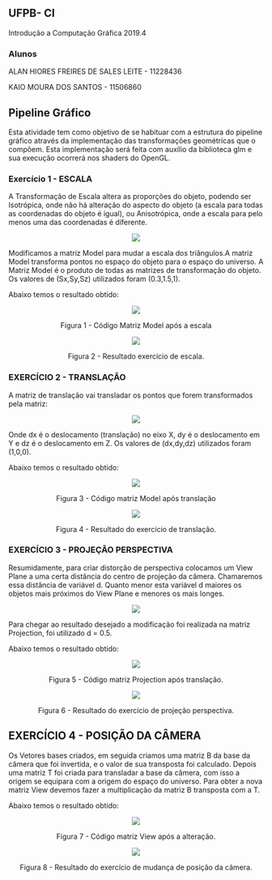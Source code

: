 ## UFPB- CI
Introdução a Computação Gráfica 2019.4

### Alunos
ALAN HIORES FREIRES DE SALES LEITE - 11228436

KAIO MOURA DOS SANTOS - 11506860

## Pipeline Gráfico
Esta atividade tem como objetivo de se habituar com a estrutura do pipeline gráfico através da implementação das transformações geométricas que o compõem. Esta implementação será feita com auxı́lio da biblioteca glm e sua execução ocorrerá nos shaders do OpenGL.

### Exercício 1 - ESCALA
A Transformação de Escala altera as proporções do objeto, podendo ser Isotrópica, onde não há alteração do aspecto do objeto (a escala para todas as coordenadas do objeto é igual), ou Anisotrópica, onde a escala para pelo menos uma das coordenadas é diferente.


<p align="center">
  <img src=   https://github.com/kaio07/Computacao_Grafica/blob/master/Tarefa_03/Imagens/Escala1.png   >
</p> 

Modificamos a matriz Model para mudar a escala dos triângulos.A matriz Model transforma pontos no espaço do objeto para o espaço do universo. A Matriz Model é o produto de todas as matrizes de transformação do objeto. Os valores de (Sx,Sy,Sz) utilizados foram (0.3,1.5,1). 
</p> Abaixo temos o resultado obtido: </p> 


<p align="center">
  <img src= https://github.com/kaio07/Computacao_Grafica/blob/master/Tarefa_03/Imagens/escala_codigo.png>
<p align="center">  Figura 1 - Código Matriz Model  após a escala <p align="center">
</p>    


<p align="center">
  <img src=  https://github.com/kaio07/Computacao_Grafica/blob/master/Tarefa_03/Imagens/escala.png    >
<p align="center">      Figura 2 - Resultado exercício de escala. <p align="center">
</p>

### EXERCÍCIO 2 - TRANSLAÇÃO
A matriz de translação vai transladar os pontos que forem transformados pela matriz:

<p align="center">
  <img src= https://github.com/kaio07/Computacao_Grafica/blob/master/Tarefa_03/Imagens/translacao1.png >
</p>

Onde dx é o deslocamento (translação) no eixo X, dy é o deslocamento em Y e dz é o deslocamento em Z. Os valores de (dx,dy,dz) utilizados foram (1,0,0). 
</p> Abaixo temos o resultado obtido: </p> 

<p align="center">
  <img src=   https://github.com/kaio07/Computacao_Grafica/blob/master/Tarefa_03/Imagens/translacao_codigo.png   >
<p align="center">      Figura 3 - Código matriz Model após translação   <p align="center">
</p> 

<p align="center">
  <img src=  https://github.com/kaio07/Computacao_Grafica/blob/master/Tarefa_03/Imagens/translacao.png  >
<p align="center"> Figura 4 - Resultado do exercício de translação.  <p align="center">
</p> 

### EXERCÍCIO 3 - PROJEÇÃO PERSPECTIVA
Resumidamente, para criar distorção de perspectiva colocamos um View Plane a uma certa distância do centro de projeção da câmera. Chamaremos essa distância de variável d. Quanto menor esta variável d maiores os objetos mais próximos do View Plane e menores os mais longes.


<p align="center">
  <img src=   https://github.com/kaio07/Computacao_Grafica/blob/master/Tarefa_03/Imagens/projecao_perspectiva.png
   >
</p> 

Para chegar ao resultado desejado a modificação foi realizada na matriz Projection, foi utilizado d = 0.5.
</p> Abaixo temos o resultado obtido:</p> 

<p align="center">
  <img src=   https://github.com/kaio07/Computacao_Grafica/blob/master/Tarefa_03/Imagens/projecao_codigo.png   >
<p align="center">      Figura 5 - Código matriz Projection após translação.   <p align="center">
</p> 

<p align="center">
  <img src=  https://github.com/kaio07/Computacao_Grafica/blob/master/Tarefa_03/Imagens/projecao.png     >
<p align="center">      Figura 6 - Resultado do exercício de projeção perspectiva. <p align="center">
</p> 

## EXERCÍCIO 4 - POSIÇÃO DA CÂMERA
Os Vetores bases criados, em seguida criamos uma matriz B da base da câmera que foi invertida, e o valor de sua transposta foi calculado. Depois uma matriz T foi criada para transladar a base da câmera, com isso a origem se equipara com a origem do espaço do universo. Para obter a nova matriz View devemos fazer a multiplicação da matriz B transposta com a T.
</p> Abaixo temos o resultado obtido:</p> 


<p align="center">
  <img src=  https://github.com/kaio07/Computacao_Grafica/blob/master/Tarefa_03/Imagens/posicao_camera_codigo.png    >
<p align="center">      Figura 7 - Código matriz View após a alteração.   <p align="center">
</p> 

<p align="center">
  <img src=  https://github.com/kaio07/Computacao_Grafica/blob/master/Tarefa_03/Imagens/posicao_camera.png    >
<p align="center">      Figura 8 -  Resultado do exercício de mudança de posição da câmera.  <p align="center">
</p> 


